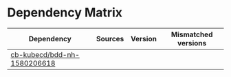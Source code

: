 # Dependency Matrix

Dependency | Sources | Version | Mismatched versions
---------- | ------- | ------- | -------------------
[cb-kubecd/bdd-nh-1580206618](https://github.com/cb-kubecd/bdd-nh-1580206618.git) |  | []() | 
